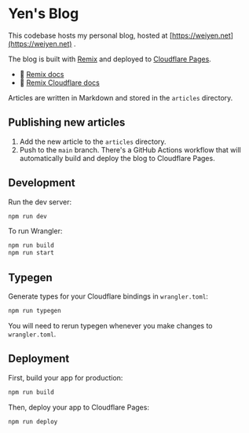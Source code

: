 # Yen's Blog

This codebase hosts my personal blog, hosted at [https://weiyen.net](https://weiyen.net) .

The blog is built with [Remix](https://remix.run/) and deployed to [Cloudflare Pages](https://pages.cloudflare.com/).

- 📖 [Remix docs](https://remix.run/docs)
- 📖 [Remix Cloudflare docs](https://remix.run/guides/vite#cloudflare)

Articles are written in Markdown and stored in the `articles` directory.

## Publishing new articles

1. Add the new article to the `articles` directory.
2. Push to the `main` branch. There's a GitHub Actions workflow that will automatically build and deploy the blog to Cloudflare Pages.

## Development

Run the dev server:

```sh
npm run dev
```

To run Wrangler:

```sh
npm run build
npm run start
```

## Typegen

Generate types for your Cloudflare bindings in `wrangler.toml`:

```sh
npm run typegen
```

You will need to rerun typegen whenever you make changes to `wrangler.toml`.

## Deployment

First, build your app for production:

```sh
npm run build
```

Then, deploy your app to Cloudflare Pages:

```sh
npm run deploy
```

